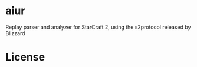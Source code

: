 aiur
====

Replay parser and analyzer for StarCraft 2, using the s2protocol released by Blizzard

# License

